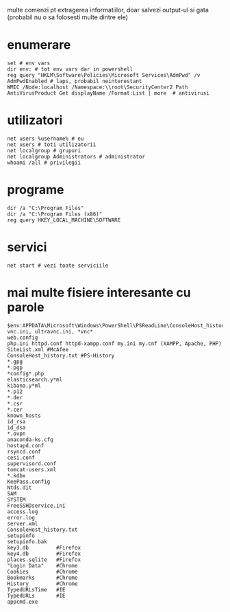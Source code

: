 multe comenzi pt extragerea informatiilor, doar salvezi output-ul si gata (probabil nu o sa folosesti multe dintre ele)

# enumerare
```
set # env vars
dir env: # tot env vars dar in powershell
reg query "HKLM\Software\Policies\Microsoft Services\AdmPwd" /v AdmPwdEnabled # laps, probabil neinterestant
WMIC /Node:localhost /Namespace:\\root\SecurityCenter2 Path AntiVirusProduct Get displayName /Format:List | more  # antivirusi
```

# utilizatori
```
net users %username% # eu
net users # toti utilizatorii
net localgroup # grupuri
net localgroup Administrators # administrator
whoami /all # privilegii
```

# programe
```
dir /a "C:\Program Files"
dir /a "C:\Program Files (x86)"
reg query HKEY_LOCAL_MACHINE\SOFTWARE
```

# servici
```
net start # vezi toate serviciile
```

# mai multe fisiere interesante cu parole
```
$env:APPDATA\Microsoft\Windows\PowerShell\PSReadLine\ConsoleHost_history
vnc.ini, ultravnc.ini, *vnc*
web.config
php.ini httpd.conf httpd-xampp.conf my.ini my.cnf (XAMPP, Apache, PHP)
SiteList.xml #McAfee
ConsoleHost_history.txt #PS-History
*.gpg
*.pgp
*config*.php
elasticsearch.y*ml
kibana.y*ml
*.p12
*.der
*.csr
*.cer
known_hosts
id_rsa
id_dsa
*.ovpn
anaconda-ks.cfg
hostapd.conf
rsyncd.conf
cesi.conf
supervisord.conf
tomcat-users.xml
*.kdbx
KeePass.config
Ntds.dit
SAM
SYSTEM
FreeSSHDservice.ini
access.log
error.log
server.xml
ConsoleHost_history.txt
setupinfo
setupinfo.bak
key3.db         #Firefox
key4.db         #Firefox
places.sqlite   #Firefox
"Login Data"    #Chrome
Cookies         #Chrome
Bookmarks       #Chrome
History         #Chrome
TypedURLsTime   #IE
TypedURLs       #IE
appcmd.exe
```
